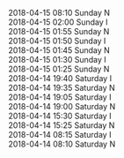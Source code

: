 2018-04-15 08:10 Sunday  N  
2018-04-15 02:00 Sunday  I  
2018-04-15 01:55 Sunday  N  
2018-04-15 01:50 Sunday  I  
2018-04-15 01:45 Sunday  N  
2018-04-15 01:30 Sunday  I  
2018-04-15 01:25 Sunday  N  
2018-04-14 19:40 Saturday  I  
2018-04-14 19:35 Saturday  N  
2018-04-14 19:05 Saturday  I  
2018-04-14 19:00 Saturday  N  
2018-04-14 15:30 Saturday  I  
2018-04-14 15:25 Saturday  N  
2018-04-14 08:15 Saturday  I  
2018-04-14 08:10 Saturday  N  
